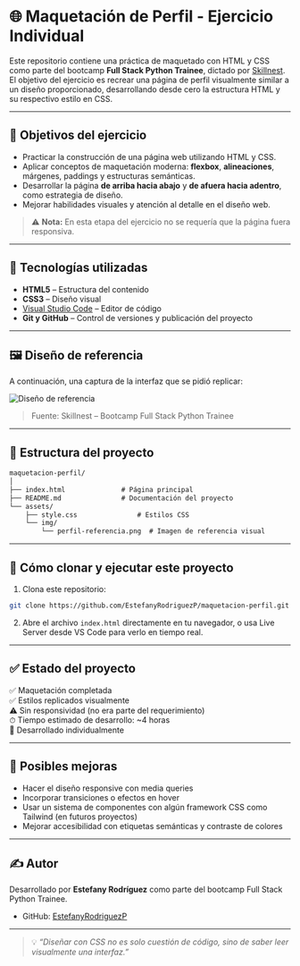 # 🌐 Maquetación de Perfil - Ejercicio Individual

Este repositorio contiene una práctica de maquetado con HTML y CSS como parte del bootcamp **Full Stack Python Trainee**, dictado por [Skillnest](https://learning.skillnest.com). El objetivo del ejercicio es recrear una página de perfil visualmente similar a un diseño proporcionado, desarrollando desde cero la estructura HTML y su respectivo estilo en CSS.

---

## 🎯 Objetivos del ejercicio

- Practicar la construcción de una página web utilizando HTML y CSS.
- Aplicar conceptos de maquetación moderna: **flexbox**, **alineaciones**, márgenes, paddings y estructuras semánticas.
- Desarrollar la página **de arriba hacia abajo** y **de afuera hacia adentro**, como estrategia de diseño.
- Mejorar habilidades visuales y atención al detalle en el diseño web.

> ⚠️ **Nota:** En esta etapa del ejercicio no se requería que la página fuera responsiva.

---

## 🧰 Tecnologías utilizadas

- **HTML5** – Estructura del contenido
- **CSS3** – Diseño visual
- [Visual Studio Code](https://code.visualstudio.com/) – Editor de código
- **Git y GitHub** – Control de versiones y publicación del proyecto

---

## 🖼️ Diseño de referencia

A continuación, una captura de la interfaz que se pidió replicar:

![Diseño de referencia](assets/images/diseño_referencia.png)

> Fuente: Skillnest – Bootcamp Full Stack Python Trainee

---

## 📂 Estructura del proyecto

```txt
maquetacion-perfil/
│
├── index.html              # Página principal
├── README.md               # Documentación del proyecto
└── assets/
    ├── style.css               # Estilos CSS
    └── img/
        └── perfil-referencia.png  # Imagen de referencia visual
```

---

## 🚀 Cómo clonar y ejecutar este proyecto

1. Clona este repositorio:

```bash
git clone https://github.com/EstefanyRodriguezP/maquetacion-perfil.git
```

2. Abre el archivo `index.html` directamente en tu navegador, o usa Live Server desde VS Code para verlo en tiempo real.

---

## ✅ Estado del proyecto

✅ Maquetación completada  
✅ Estilos replicados visualmente  
⚠️ Sin responsividad (no era parte del requerimiento)  
⏱ Tiempo estimado de desarrollo: ~4 horas  
👤 Desarrollado individualmente

---

## 🌱 Posibles mejoras

- Hacer el diseño responsive con media queries
- Incorporar transiciones o efectos en hover
- Usar un sistema de componentes con algún framework CSS como Tailwind (en futuros proyectos)
- Mejorar accesibilidad con etiquetas semánticas y contraste de colores

---

## ✍️ Autor

Desarrollado por **Estefany Rodríguez** como parte del bootcamp Full Stack Python Trainee.

- GitHub: [EstefanyRodriguezP](https://github.com/EstefanyRodriguezP)

---

> 💡 _“Diseñar con CSS no es solo cuestión de código, sino de saber leer visualmente una interfaz.”_
